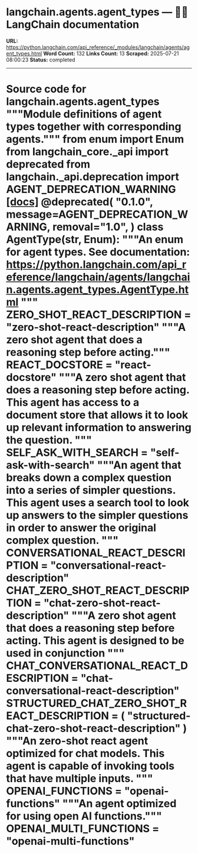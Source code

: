 # langchain.agents.agent_types — 🦜🔗 LangChain  documentation

**URL:** https://python.langchain.com/api_reference/_modules/langchain/agents/agent_types.html
**Word Count:** 132
**Links Count:** 13
**Scraped:** 2025-07-21 08:00:23
**Status:** completed

---

# Source code for langchain.agents.agent\_types               """Module definitions of agent types together with corresponding agents."""          from enum import Enum          from langchain_core._api import deprecated          from langchain._api.deprecation import AGENT_DEPRECATION_WARNING                              [[docs]](https://python.langchain.com/api_reference/langchain/agents/langchain.agents.agent_types.AgentType.html#langchain.agents.agent_types.AgentType)     @deprecated(         "0.1.0",         message=AGENT_DEPRECATION_WARNING,         removal="1.0",     )     class AgentType(str, Enum):         """An enum for agent types.              See documentation: https://python.langchain.com/api_reference/langchain/agents/langchain.agents.agent_types.AgentType.html         """              ZERO_SHOT_REACT_DESCRIPTION = "zero-shot-react-description"         """A zero shot agent that does a reasoning step before acting."""              REACT_DOCSTORE = "react-docstore"         """A zero shot agent that does a reasoning step before acting.              This agent has access to a document store that allows it to look up         relevant information to answering the question.         """              SELF_ASK_WITH_SEARCH = "self-ask-with-search"         """An agent that breaks down a complex question into a series of simpler questions.              This agent uses a search tool to look up answers to the simpler questions         in order to answer the original complex question.         """         CONVERSATIONAL_REACT_DESCRIPTION = "conversational-react-description"         CHAT_ZERO_SHOT_REACT_DESCRIPTION = "chat-zero-shot-react-description"         """A zero shot agent that does a reasoning step before acting.              This agent is designed to be used in conjunction         """              CHAT_CONVERSATIONAL_REACT_DESCRIPTION = "chat-conversational-react-description"              STRUCTURED_CHAT_ZERO_SHOT_REACT_DESCRIPTION = (             "structured-chat-zero-shot-react-description"         )         """An zero-shot react agent optimized for chat models.              This agent is capable of invoking tools that have multiple inputs.         """              OPENAI_FUNCTIONS = "openai-functions"         """An agent optimized for using open AI functions."""              OPENAI_MULTI_FUNCTIONS = "openai-multi-functions"